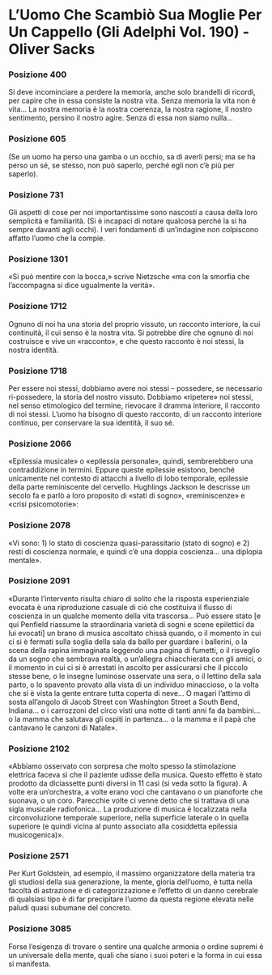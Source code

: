 # L’Uomo Che Scambiò Sua Moglie Per Un Cappello (Gli Adelphi Vol. 190) - Oliver Sacks
### Posizione 400
Si deve incominciare a perdere la memoria, anche solo brandelli di ricordi, per capire che in essa consiste la nostra vita. Senza memoria la vita non è vita... La nostra memoria è la nostra coerenza, la nostra ragione, il nostro sentimento, persino il nostro agire. Senza di essa non siamo nulla...

### Posizione 605
(Se un uomo ha perso una gamba o un occhio, sa di averli persi; ma se ha perso un sé, se stesso, non può saperlo, perché egli non c’è più per saperlo).

### Posizione 731
Gli aspetti di cose per noi importantissime sono nascosti a causa della loro semplicità e familiarità. (Si è incapaci di notare qualcosa perché la si ha sempre davanti agli occhi). I veri fondamenti di un’indagine non colpiscono affatto l’uomo che la compie.

### Posizione 1301
«Si può mentire con la bocca,» scrive Nietzsche «ma con la smorfia che l’accompagna si dice ugualmente la verità».

### Posizione 1712
Ognuno di noi ha una storia del proprio vissuto, un racconto interiore, la cui continuità, il cui senso è la nostra vita. Si potrebbe dire che ognuno di noi costruisce e vive un «racconto», e che questo racconto è noi stessi, la nostra identità.

### Posizione 1718
Per essere noi stessi, dobbiamo avere noi stessi – possedere, se necessario ri-possedere, la storia del nostro vissuto. Dobbiamo «ripetere» noi stessi, nel senso etimologico del termine, rievocare il dramma interiore, il racconto di noi stessi. L’uomo ha bisogno di questo racconto, di un racconto interiore continuo, per conservare la sua identità, il suo sé.

### Posizione 2066
«Epilessia musicale» o «epilessia personale», quindi, sembrerebbero una contraddizione in termini. Eppure queste epilessie esistono, benché unicamente nel contesto di attacchi a livello di lobo temporale, epilessie della parte reminiscente del cervello. Hughlings Jackson le descrisse un secolo fa e parlò a loro proposito di «stati di sogno», «reminiscenze» e «crisi psicomotorie»:

### Posizione 2078
«Vi sono: 1) lo stato di coscienza quasi-parassitario (stato di sogno) e 2) resti di coscienza normale, e quindi c’è una doppia coscienza... una diplopia mentale».

### Posizione 2091
«Durante l’intervento risulta chiaro di solito che la risposta esperienziale evocata è una riproduzione casuale di ciò che costituiva il flusso di coscienza in un qualche momento della vita trascorsa... Può essere stato [e qui Penfield riassume la straordinaria varietà di sogni e scene epilettici da lui evocati] un brano di musica ascoltato chissà quando, o il momento in cui ci si è fermati sulla soglia della sala da ballo per guardare i ballerini, o la scena della rapina immaginata leggendo una pagina di fumetti, o il risveglio da un sogno che sembrava realtà, o un’allegra chiacchierata con gli amici, o il momento in cui ci si è arrestati in ascolto per assicurarsi che il piccolo stesse bene, o le insegne luminose osservate una sera, o il lettino della sala parto, o lo spavento provato alla vista di un individuo minaccioso, o la volta che si è vista la gente entrare tutta coperta di neve... O magari l’attimo di sosta all’angolo di Jacob Street con Washington Street a South Bend, Indiana... o i carrozzoni del circo visti una notte di tanti anni fa da bambini... o la mamma che salutava gli ospiti in partenza... o la mamma e il papà che cantavano le canzoni di Natale».

### Posizione 2102
«Abbiamo osservato con sorpresa che molto spesso la stimolazione elettrica faceva sì che il paziente udisse della musica. Questo effetto è stato prodotto da diciassette punti diversi in 11 casi (si veda sotto la figura). A volte era un’orchestra, a volte erano voci che cantavano o un pianoforte che suonava, o un coro. Parecchie volte ci venne detto che si trattava di una sigla musicale radiofonica... La produzione di musica è localizzata nella circonvoluzione temporale superiore, nella superficie laterale o in quella superiore (e quindi vicina al punto associato alla cosiddetta epilessia musicogenica)».

### Posizione 2571
Per Kurt Goldstein, ad esempio, il massimo organizzatore della materia tra gli studiosi della sua generazione, la mente, gloria dell’uomo, è tutta nella facoltà di astrazione e di categorizzazione e l’effetto di un danno cerebrale di qualsiasi tipo è di far precipitare l’uomo da questa regione elevata nelle paludi quasi subumane del concreto.

### Posizione 3085
Forse l’esigenza di trovare o sentire una qualche armonia o ordine supremi è un universale della mente, quali che siano i suoi poteri e la forma in cui essa si manifesta.

